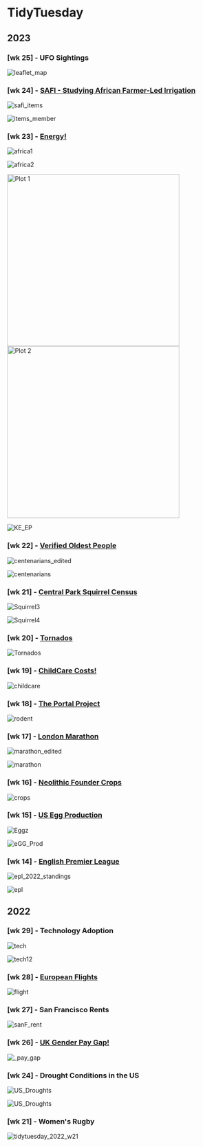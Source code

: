 # TidyTuesday 

## 2023

### [wk 25] - UFO Sightings

![leaflet_map](https://github.com/manassehoduor/TidyTuesday/assets/20558188/b2329cfb-934a-406d-8f06-9e90443027aa)


### [wk 24] - [SAFI - Studying African Farmer-Led Irrigation](https://github.com/manassehoduor/TidyTuesday/tree/main/2023/wk_24)

![safi_items](https://github.com/manassehoduor/TidyTuesday/assets/20558188/cf7cefaf-1724-4c69-8ec1-07c6367d4088)

![items_member](https://github.com/manassehoduor/TidyTuesday/assets/20558188/4cf0d93d-b3de-4286-a341-38d2ff2313aa)

### [wk 23] - [Energy!](https://github.com/manassehoduor/TidyTuesday/tree/main/2023/wk_23)

![africa1](https://github.com/manassehoduor/TidyTuesday/assets/20558188/37f34a29-04e4-4c8e-a124-3711c1803f43)

![africa2](https://github.com/manassehoduor/TidyTuesday/assets/20558188/09ed7932-8a1e-43d7-948a-d1ab7667a4d9)

<div>
    <img src="https://github.com/manassehoduor/TidyTuesday/assets/20558188/4ad59d23-4987-4699-8176-1a5be51cc8bb" alt="Plot 1" width="400"/>
    <img src="https://github.com/manassehoduor/TidyTuesday/assets/20558188/0943fc83-970a-4cd7-be57-83531235a0b6" alt="Plot 2" width="400"/>
</div>

![KE_EP](https://github.com/manassehoduor/TidyTuesday/assets/20558188/f5f29699-5102-495e-92a5-454a236cc085)

###  [wk 22] - [Verified Oldest People](https://github.com/manassehoduor/TidyTuesday/tree/main/2023/wk_22)

![centenarians_edited](https://github.com/manassehoduor/TidyTuesday/assets/20558188/dd384b45-2afa-40bb-bbba-d7bb6fe2eb34)

![centenarians](https://github.com/manassehoduor/TidyTuesday/assets/20558188/eedc03a4-a566-457b-8f75-f2967387426d)

###  [wk 21] - [Central Park Squirrel Census](https://github.com/manassehoduor/TidyTuesday/tree/main/2023/wk_21)

![Squirrel3](https://github.com/manassehoduor/TidyTuesday/assets/20558188/fca44c50-0248-4a78-b57c-1b029571b744)

![Squirrel4](https://github.com/manassehoduor/TidyTuesday/assets/20558188/907ac134-b4c3-4dd2-9d02-bd4eaecc419e)

###  [wk 20] - [Tornados](https://github.com/manassehoduor/TidyTuesday/tree/main/2023/wk_20)

![Tornados](https://github.com/manassehoduor/TidyTuesday/assets/20558188/88f83772-cc22-4f5f-bad7-8208602d41b2)

###  [wk 19] - [ChildCare Costs!](https://github.com/manassehoduor/TidyTuesday/tree/main/2023/wk_19)

![childcare](https://user-images.githubusercontent.com/20558188/237049281-6a22b59c-51b7-46d6-8ad3-6cb5cd0a1fea.png)

### [wk 18] - [The Portal Project](https://github.com/manassehoduor/TidyTuesday/tree/main/2023/wk_18)

![rodent](https://user-images.githubusercontent.com/20558188/235680512-6f48cfaa-adb5-4857-a9e6-f1397aea104b.png)

### [wk 17] - [London Marathon](https://github.com/manassehoduor/TidyTuesday/tree/main/2023/wk_17)

![marathon_edited](https://user-images.githubusercontent.com/20558188/234508870-df0a6b0b-31c0-4c0e-9a73-8778fd3a1fbf.png)

![marathon](https://user-images.githubusercontent.com/20558188/234387194-ee40ccb4-9f61-43e4-bfae-87c723a91cf7.png)

### [wk 16] - [Neolithic Founder Crops](https://github.com/manassehoduor/TidyTuesday/tree/main/2023/wk_16)

![crops](https://user-images.githubusercontent.com/20558188/233631622-e38a39b3-40e7-418b-a2b0-29acfa616f08.png)

### [wk 15] - [US Egg Production](https://github.com/manassehoduor/TidyTuesday/tree/main/2023/wk_15)

![Eggz](https://user-images.githubusercontent.com/20558188/231898960-1d6ab3fa-5d68-45fb-93c8-eff65d5af15f.png)

![eGG_Prod](https://user-images.githubusercontent.com/20558188/231865790-52a5ccba-79ba-4dfb-b97c-7d7f7fc1b69e.png)

### [wk 14] - [English Premier League](https://github.com/manassehoduor/TidyTuesday/tree/main/2023/wk_14)

![epl_2022_standings](https://user-images.githubusercontent.com/20558188/230353382-143ed80f-fc44-418e-9be9-840762344658.png)

![epl](https://user-images.githubusercontent.com/20558188/230353392-f3f584e6-3622-4d94-8bba-e2abb038b4e2.png)

## 2022

### [wk 29] - Technology Adoption

![tech](https://user-images.githubusercontent.com/20558188/181265845-98053ebe-3c8f-4bd4-a527-f77b85195bc9.png)

![tech12](https://user-images.githubusercontent.com/20558188/181429349-35129f33-75d5-4187-b1b8-766b11519336.gif)

### [wk 28] - [European Flights](https://github.com/manassehoduor/TidyTuesday/tree/main/2022/wk_28)

![flight](https://user-images.githubusercontent.com/20558188/180727017-d559a8d1-e8cd-4d45-8020-1dc5e95747b3.png)

### [wk 27] - San Francisco Rents

![sanF_rent](https://user-images.githubusercontent.com/20558188/177530216-aab5abf4-da6d-47a0-bcac-3bb2f9bb9c0e.png)

### [wk 26] - [UK Gender Pay Gap!](https://github.com/manassehoduor/TidyTuesday/tree/main/2022/wk_26)

![_pay_gap](https://user-images.githubusercontent.com/20558188/176538881-68ca2d92-ea08-4f40-b564-8ee1c775db10.png)

### [wk 24] - Drought Conditions in the US
![US_Droughts](https://user-images.githubusercontent.com/20558188/174137963-65677a6c-b9ef-442e-9f02-c700a1576c1f.png)

![US_Droughts](https://user-images.githubusercontent.com/20558188/174137969-a9a3574d-8fc3-49c8-98d6-ca1ae6c32701.gif)


### [wk 21] - Women's Rugby
![tidytuesday_2022_w21](https://user-images.githubusercontent.com/20558188/170564078-ac55784b-846c-4206-b2ef-93fe1f2e12de.png)


